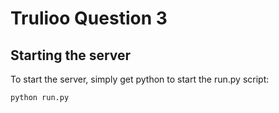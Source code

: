 Trulioo Question 3
======

## Starting the server
To start the server, simply get python to start the run.py script:
```
python run.py
```


